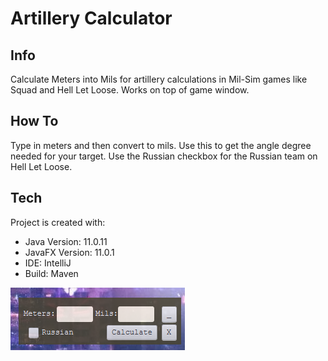 # Artillery Calculator 
## Info
Calculate Meters into Mils for artillery calculations in Mil-Sim games like Squad and Hell Let Loose. Works on top of game window. 

## How To
Type in meters and then convert to mils. Use this to get the angle degree needed for your target. Use the Russian checkbox for the Russian team on Hell Let Loose. 

## Tech
Project is created with:
* Java Version: 11.0.11
* JavaFX Version: 11.0.1
* IDE: IntelliJ
* Build: Maven

![](ArtilleryCalculator.png)
